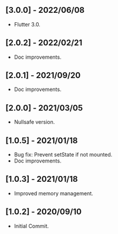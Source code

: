 ## [3.0.0] - 2022/06/08

* Flutter 3.0.

## [2.0.2] - 2022/02/21

* Doc improvements.

## [2.0.1] - 2021/09/20

* Doc improvements.

## [2.0.0] - 2021/03/05

* Nullsafe version.

## [1.0.5] - 2021/01/18

* Bug fix: Prevent setState if not mounted.
* Doc improvements.

## [1.0.3] - 2021/01/18

* Improved memory management.

## [1.0.2] - 2020/09/10

* Initial Commit.
